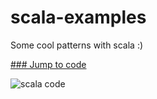 scala-examples
==============

Some cool patterns with scala :)

[### Jump to code](https://github.com/nadav-dav/scala-examples/tree/master/src/main/scala/com/dav)

![scala code](http://i.imgur.com/XzFx1Vj.gif)
